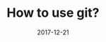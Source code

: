 ---
layout: post
title:  "How to use git?"
date:   2017-12-21
desc: "git 使用简介"
keywords: "Tutorial,Jekyll,gh-pages,website,blog,Git"
categories: cate1
tags: [Git,ee]
iconb: fa icon-git
name: 2017-03-24-HTML5
coverimg: "https://blog.zhangruipeng.me/hexo-theme-icarus/gallery/math.jpg"
info: "Minos is a simple and retro styled Hexo theme which concentrates more on your ideas. Minos is very expressive as it has extensive plugin support, colorful code highlighting choices, flexible configurations and out-of-box multi-language support. Meanwhile"
---
